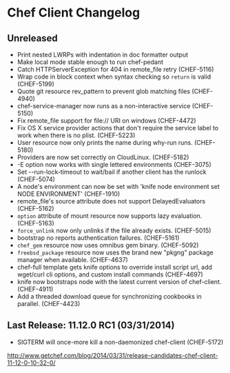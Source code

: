 # Chef Client Changelog

## Unreleased
* Print nested LWRPs with indentation in doc formatter output
* Make local mode stable enough to run chef-pedant
* Catch HTTPServerException for 404 in remote\_file retry (CHEF-5116)
* Wrap code in block context when syntax checking so `return` is valid
  (CHEF-5199)
* Quote git resource rev\_pattern to prevent glob matching files (CHEF-4940)
* chef-service-manager now runs as a non-interactive service (CHEF-5150)
* Fix remote\_file support for file:// URI on windows (CHEF-4472)
* Fix OS X service provider actions that don't require the service label
  to work when there is no plist. (CHEF-5223)
* User resource now only prints the name during why-run runs. (CHEF-5180)
* Providers are now set correctly on CloudLinux. (CHEF-5182)
* -E option now works with single lettered environments (CHEF-3075)
* Set --run-lock-timeout to wait/bail if another client has the runlock (CHEF-5074)
* A node's environment can now be set with 'knife node environment set NODE ENVIRONMENT' (CHEF-1910)
* remote\_file's source attribute does not support DelayedEvaluators (CHEF-5162)
* `option` attribute of mount resource now supports lazy evaluation. (CHEF-5163)
* `force_unlink` now only unlinks if the file already exists. (CHEF-5015)
* bootstrap no reports authentication failures. (CHEF-5161)
* `chef_gem` resource now uses omnibus gem binary. (CHEF-5092)
* `freebsd_package` resource now uses the brand new "pkgng" package manager when available. (CHEF-4637)
* chef-full template gets knife options to override install script url, add wget/curl cli options, and custom install commands (CHEF-4697)
* knife now bootstraps node with the latest current version of chef-client. (CHEF-4911)
* Add a threaded download queue for synchronizing cookbooks in parallel. (CHEF-4423)

## Last Release: 11.12.0 RC1 (03/31/2014)
* SIGTERM will once-more kill a non-daemonized chef-client (CHEF-5172)

http://www.getchef.com/blog/2014/03/31/release-candidates-chef-client-11-12-0-10-32-0/
